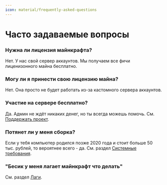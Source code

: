 ```yaml
---
icon: material/frequently-asked-questions
---
```


# Часто задаваемые вопросы

### Нужна ли лицензия майнкрафта?

Нет. У нас свой сервер аккаунтов. Мы получаем все фичи лиценизонного майна бесплатно.

### Могу ли я принести свою лицензию майна?

Нет. Она просто не будет работать из-за кастомного сервера аккаунтов.

### Участие на сервере бесплатно?

Да. Админ не ждёт никаких денег, но ты всегда можешь помочь. См. [Поддержать проект](donate.md).

### Потянет ли у меня сборка?

Если у тебя компьютер родился позже 2020 года и стоит больше 50 тыс. рублей, то вероятнее всего - да. См. раздел [Системные требования](../start/specifications.md).

### "Бесик у меня лагает майнкрафт что делать"

См. раздел [Лаги](../start/help/lags.md).